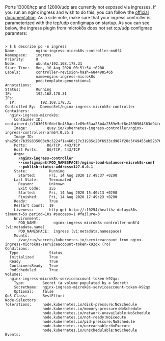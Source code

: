 Ports 13000/tcp and 12000/udp are currently not exposed via ingresses. If you run an nginx ingress and wish to do this,
you can follow the
[official documentation](https://kubernetes.github.io/ingress-nginx/user-guide/exposing-tcp-udp-services/).
As a side note, make sure that your ingress controller is parameterized with the tcp/udp configmaps on startup.
As you can see below, the ingress plugin from microk8s does not set tcp/udp configmap paramters:

<pre><code>
> $ k describe po -n ingress
Name:         nginx-ingress-microk8s-controller-mn6f4
Namespace:    ingress
Priority:     0
Node:         ubuntu/192.168.178.31
Start Time:   Mon, 10 Aug 2020 00:51:54 +0200
Labels:       controller-revision-hash=684488546b
              name=nginx-ingress-microk8s
              pod-template-generation=1
Annotations:  <none>
Status:       Running
IP:           192.168.178.31
IPs:
  IP:           192.168.178.31
Controlled By:  DaemonSet/nginx-ingress-microk8s-controller
Containers:
  nginx-ingress-microk8s:
    Container ID:  containerd://103015f0def0c430acc1e89e33aa25b4a2589e5ef8e4590564363d94fefcfb54
    Image:         quay.io/kubernetes-ingress-controller/nginx-ingress-controller-arm64:0.25.1
    Image ID:      sha256:7b359835003c9c3224f1a466c17c31985c20f6933cd987f20d3f49455eb52370
    Ports:         80/TCP, 443/TCP
    Host Ports:    80/TCP, 443/TCP
    <strong>Args:
      /nginx-ingress-controller
      --configmap=$(POD_NAMESPACE)/nginx-load-balancer-microk8s-conf
      --publish-status-address=127.0.0.1</strong>
    State:          Running
      Started:      Fri, 14 Aug 2020 17:49:37 +0200
    Last State:     Terminated
      Reason:       Unknown
      Exit Code:    255
      Started:      Fri, 14 Aug 2020 15:40:13 +0200
      Finished:     Fri, 14 Aug 2020 17:49:23 +0200
    Ready:          True
    Restart Count:  19
    Liveness:       http-get http://:10254/healthz delay=30s timeout=5s period=10s #success=1 #failure=3
    Environment:
      POD_NAME:       nginx-ingress-microk8s-controller-mn6f4 (v1:metadata.name)
      POD_NAMESPACE:  ingress (v1:metadata.namespace)
    Mounts:
      /var/run/secrets/kubernetes.io/serviceaccount from nginx-ingress-microk8s-serviceaccount-token-k92qx (ro)
Conditions:
  Type              Status
  Initialized       True
  Ready             True
  ContainersReady   True
  PodScheduled      True
Volumes:
  nginx-ingress-microk8s-serviceaccount-token-k92qx:
    Type:        Secret (a volume populated by a Secret)
    SecretName:  nginx-ingress-microk8s-serviceaccount-token-k92qx
    Optional:    false
QoS Class:       BestEffort
Node-Selectors:  <none>
Tolerations:     node.kubernetes.io/disk-pressure:NoSchedule
                 node.kubernetes.io/memory-pressure:NoSchedule
                 node.kubernetes.io/network-unavailable:NoSchedule
                 node.kubernetes.io/not-ready:NoExecute
                 node.kubernetes.io/pid-pressure:NoSchedule
                 node.kubernetes.io/unreachable:NoExecute
                 node.kubernetes.io/unschedulable:NoSchedule
Events:          <none>
</pre></code>
